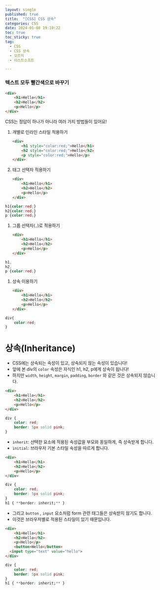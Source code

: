 ```yaml
---
layout: single
published: true
title:  "[CSS] CSS 상속"
categories: CSS
date: 2024-01-08 19:10:22
toc: true
toc_sticky: true
tag:   
  - CSS
  - CSS 상속
  - 오르미
  - 이스트소프트

---
```


### 텍스트 모두 빨간색으로 바꾸기

```html
<div>
	<h1>Hello</h1>
	<h2>Hello</h2>
	<p>Hello</p>
</div>
```

CSS는 정답이 하나가 아니라 여러 가지 방법들이 있어요! 

1. 개별로 인라인 스타일 적용하기
    
    ```html
    <div>
    	<h1 style="color:red;">Hello</h1>
    	<h2 style="color:red;">Hello</h2>
    	<p style="color:red;">Hello</p>
    </div>
    ```
    

1. 태그 선택자 적용하기
    
    ```html
    <div>
    	<h1>Hello</h1>
    	<h2>Hello</h2>
    	<p>Hello</p>
    </div>
    ```
    

```css
h1{color:red;}
h2{color:red;}
p {color:red;}

```

1. 그룹 선택자(`,`)로 적용하기 
    
    ```html
    <div>
    	<h1>Hello</h1>
    	<h2>Hello</h2>
    	<p>Hello</p>
    </div>
    ```
    

```css
h1, 
h2,
p {color:red;}

```

1. 상속 이용하기
    
    ```html
    <div>
    	<h1>Hello</h1>
    	<h2>Hello</h2>
    	<p>Hello</p>
    </div>
    ```
    

```css
div{
	color:red;
}

```

# 상속(Inheritance)

- CSS에는 상속되는 속성이 있고, 상속되지 않는 속성이 있습니다!
- 앞에 본 div의 `color` 속성은 자식인 h1, h2, p에게 상속이 됩니다!
- 하지만 `width`, `height`, `margin`, `padding`, `border` 와 같은 것은 상속되지 않습니다.

```html
<div>
	<h1>Hello</h1>
	<h2>Hello</h2>
	<p>Hello</p>
</div>
```

```css
div {
	color: red;
	border: 5px solid pink;
}

```

- `inherit`: 선택한 요소에 적용된 속성값을 부모와 동일하게, 즉 상속받게 합니다.
- `initial`: 브라우저 기본 스타일 속성을 따르게 합니다.

```html
<div>
	<h1>Hello</h1>
	<h2>Hello</h2>
	<p>Hello</p>
</div>
```

```css
div {
	color: red;	
	border: 5px solid pink;
}
h1 { **border: inherit;** }
```

- 그리고 `button` , `input` 요소처럼 form 관련 태그들은 상속받지 않기도 합니다.
- 이것은 브라우저별로 적용된 스타일이 있기 때문입니다.

```html
<div>
	<h1>Hello</h1>
	<h2>Hello</h2>
	<p>Hello</p>
	<button>Hello</button>
  <input type="text" value="hello">
</div>
```

```css
div {
	color: red;	
	border: 5px solid pink;
}
h1 { **border: inherit;** }

```